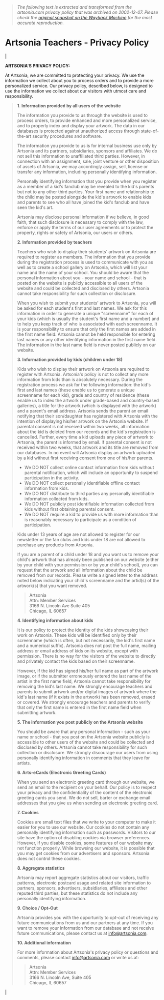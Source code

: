 > *The following text is extracted and transformed from the artsonia.com privacy policy that was archived on 2002-12-07. Please check the [original snapshot on the Wayback Machine](https://web.archive.org/web/20021207191740id_/http%3A//www.artsonia.com/privacy.asp) for the most accurate reproduction.*

# Artsonia Teachers - Privacy Policy

| 

  
**ARTSONIA'S PRIVACY POLICY:**

At Artsonia, we are committed to protecting your privacy. We use the information we collect about you to process orders and to provide a more personalized service. Our privacy policy, described below, is designed to use the information we collect about our visitors with utmost care and responsibility.

> **1\. Information provided by all users of the website**
> 
> The information you provide to us through the website is used to process orders, to provide enhanced and more personalized service, and to properly index and display your artwork. The data in our databases is protected against unauthorized access through state-of-the-art security procedures and software.
> 
> The information you provide to us is for internal business use only by Artsonia and its partners, subsidiaries, sponsors and affiliates. We do not sell this information to unaffiliated third parties. However, in connection with an assignment, sale, joint venture or other disposition of assets of Artsonia, we may accordingly assign, sell, license or transfer any information, including personally identifying information.
> 
> Personally identifying information that you provide when you register as a member of a kid's fanclub may be revealed to the kid's parents but not to any other third parties. Your first name and relationship to the child may be posted alongside the kid's artwork to enable kids and parents to see who all have joined the kid's fanclub and have seen the kid's art.
> 
> Artsonia may disclose personal information if we believe, in good faith, that such disclosure is necessary to comply with the law, enforce or apply the terms of our user agreements or to protect the property, rights or safety of Artsonia, our users or others.
> 
> **2\. Information provided by teachers**
> 
> Teachers who wish to display their students' artwork on Artsonia are required to register as members. The information that you provide during the registration process is used to communicate with you as well as to create a school gallery on Artsonia, which will list your name and the name of your school. You should be aware that the personal information about you - your name and school - that is posted on the website is publicly accessible to all users of the website and could be collected and disclosed by others. Artsonia cannot take responsibility for such collection or disclosure.
> 
> When you wish to submit your students' artwork to Artsonia, you will be asked for each student's first and last names. We ask for this information in order to generate a unique "screenname" for each of your kids (which is usually the student's first name and a number) and to help you keep track of who is associated with each screenname. It is your responsibility to ensure that only the first names are added in the first name field. Artsonia cannot be held responsible for entering last names or any other identifying information in the first name field. The information in the last name field is never posted publicly on our website.
> 
> **3\. Information provided by kids (children under 18)**
> 
> Kids who wish to display their artwork on Artsonia are required to register with Artsonia. Artsonia's policy is not to collect any more information from kids than is absolutely necessary. During the registration process we ask for the following information: the kid's first and last names (these enable us to generate a unique screenname for each kid), grade and country of residence (these enable us to index the artwork under grade-based and country-based galleries), a title for the artwork (which is displayed with the artwork) and a parent's email address. Artsonia sends the parent an email notifying that their son/daughter has registered with Artsonia with the intention of displaying his/her artwork on the Artsonia website. If parental consent is not received within two weeks, all information about the kid is deleted from our records and the kid's registration is cancelled. Further, every time a kid uploads any piece of artwork to Artsonia, the parent is informed by email. If parental consent is not received within two weeks, that artwork and its title are removed from our databases. In no event will Artsonia display an artwork uploaded by a kid without first receiving consent from one of his/her parents.
> 
>   * We DO NOT collect online contact information from kids without parental notification, which will include an opportunity to suspend participation in the activity.
>   * We DO NOT collect personally identifiable offline contact information from kids.
>   * We DO NOT distribute to third parties any personally identifiable information collected from kids.
>   * We DO NOT publicly post identifiable information collected from kids without first obtaining parental consent.
>   * We DO NOT require a kid to provide us with more information than is reasonably necessary to participate as a condition of participation.
> 

> 
> Kids under 13 years of age are not allowed to register for our newsletter or the fan clubs and kids under 18 are not allowed to purchase any products from Artsonia.
> 
> If you are a parent of a child under 18 and you want us to remove your child's artwork that has already been published on our website (either by your child with your permission or by your child's school), you can request that the artwork and all information about the child be removed from our records. Please write a signed letter to the address noted below indicating your child's screenname and the artid(s) of the artwork(s) that you want removed.
>
>> Artsonia  
>  Attn: Member Services  
>  3166 N. Lincoln Ave Suite 405  
>  Chicago, IL 60657
> 
> **4\. Identifying information about kids**
> 
> It is our policy to protect the identity of the kids showcasing their work on Artsonia. These kids will be identified only by their screenname (which is often, but not necessarily, the kid's first name and a numerical suffix). Artsonia does not post the full name, mailing address or email address of kids on its website, except with permission. There is no way for the visitors of the website to directly and privately contact the kids based on their screenname.
> 
> However, if the kid has signed his/her full name as part of the artwork image, or if the submitter erroneously entered the last name of the artist in the first name field, Artsonia cannot take responsibility for removing the kid's last name. We strongly encourage teachers and parents to submit artwork and/or digital images of artwork where the kid's last name (if it exists in the artwork) has been removed, erased or covered. We strongly encourage teachers and parents to verify that only the first name is entered in the first name field when submitting artwork.
> 
> **5\. The information you post publicly on the Artsonia website**
> 
> You should be aware that any personal information - such as your name or school - that you post on the Artsonia website publicly is accessible to other users of the website and could be collected and disclosed by others. Artsonia cannot take responsibility for such collection or disclosure. We strongly discourage our users from using personally identifying information in comments that they leave for artists.
> 
> **6\. Arts-eCards (Electronic Greeting Cards)**
> 
> When you send an electronic greeting card through our website, we send an email to the recipient on your behalf. Our policy is to respect your privacy and the confidentiality of the content of the electronic greeting cards you send. We do not sell, barter or exchange email addresses that you give us when sending an electronic greeting card.
> 
> **7\. Cookies**
> 
> Cookies are small text files that we write to your computer to make it easier for you to use our website. Our cookies do not contain any personally identifying information such as passwords. Visitors to our site have the option of disabling cookies via browser preferences. However, if you disable cookies, some features of our website may not function properly. While browsing our website, it is possible that you may get cookies from our advertisers and sponsors. Artsonia does not control these cookies.
> 
> **8\. Aggregate statistics**
> 
> Artsonia may report aggregate statistics about our visitors, traffic patterns, electronic postcard usage and related site information to partners, sponsors, advertisers, subsidiaries, affiliates and other reputed third parties, but these statistics do not include any personally identifying information. 
> 
> **9\. Choice / Opt-Out**
> 
> Artsonia provides you with the opportunity to opt-out of receiving any future communications from us and our partners at any time. If you want to remove your information from our database and not receive future communications, please contact us at [info@artsonia.com](mailto:info@artsonia.com).
> 
> **10\. Additional information**
> 
> For more information about Artsonia's privacy policy or questions and comments, please contact [info@artsonia.com](mailto:info@artsonia.com) or write us at:
>
>> Artsonia  
>  Attn: Member Services  
>  3166 N. Lincoln Ave, Suite 405   
>  Chicago, IL 60657

| 
